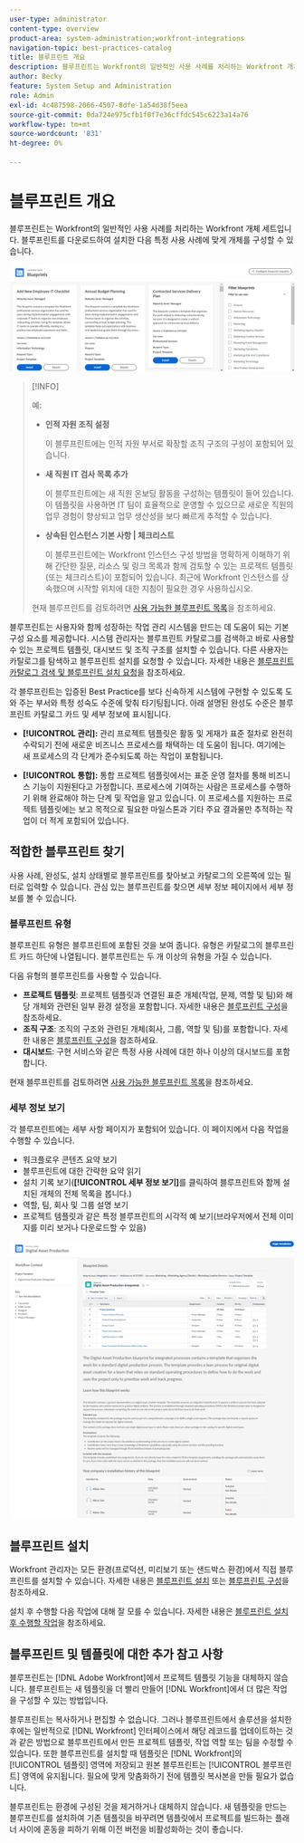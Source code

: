 ```yaml
---
user-type: administrator
content-type: overview
product-area: system-administration;workfront-integrations
navigation-topic: best-practices-catalog
title: 블루프린트 개요
description: 블루프린트는 Workfront의 일반적인 사용 사례를 처리하는 Workfront 개체 세트입니다. 블루프린트를 다운로드하여 설치한 다음 특정 사용 사례에 맞게 개체를 구성할 수 있습니다.
author: Becky
feature: System Setup and Administration
role: Admin
exl-id: 4c487598-2066-4507-8dfe-1a54d38f5eea
source-git-commit: 0da724e975cfb1f0f7e36cffdc545c6223a14a76
workflow-type: tm+mt
source-wordcount: '831'
ht-degree: 0%

---
```


# 블루프린트 개요

<!--Audited: 01/2024-->

블루프린트는 Workfront의 일반적인 사용 사례를 처리하는 Workfront 개체 세트입니다. 블루프린트를 다운로드하여 설치한 다음 특정 사용 사례에 맞게 개체를 구성할 수 있습니다.

![](assets/blueprints-main-page-catalog.png)

>[!INFO]
>
>예:
>
>* **인적 자원 조직 설정**
>
>   이 블루프린트에는 인적 자원 부서로 확장할 조직 구조의 구성이 포함되어 있습니다.
>
>* **새 직원 IT 검사 목록 추가**
>
>   이 블루프린트에는 새 직원 온보딩 활동을 구성하는 템플릿이 들어 있습니다. 이 템플릿을 사용하면 IT 팀이 효율적으로 운영할 수 있으므로 새로운 직원의 업무 경험이 향상되고 업무 생산성을 보다 빠르게 추적할 수 있습니다.
>
>* **상속된 인스턴스 기본 사항 | 체크리스트**
>
>    이 블루프린트에는 Workfront 인스턴스 구성 방법을 명확하게 이해하기 위해 간단한 질문, 리소스 및 링크 목록과 함께 검토할 수 있는 프로젝트 템플릿(또는 체크리스트)이 포함되어 있습니다. 최근에 Workfront 인스턴스를 상속했으며 시작할 위치에 대한 지침이 필요한 경우 사용하십시오.
>
>현재 블루프린트를 검토하려면 [사용 가능한 블루프린트 목록](/help/quicksilver/administration-and-setup/blueprints/list-of-available-blueprints.md)을 참조하세요.


블루프린트는 사용자와 함께 성장하는 작업 관리 시스템을 만드는 데 도움이 되는 기본 구성 요소를 제공합니다. 시스템 관리자는 블루프린트 카탈로그를 검색하고 바로 사용할 수 있는 프로젝트 템플릿, 대시보드 및 조직 구조를 설치할 수 있습니다. 다른 사용자는 카탈로그를 탐색하고 블루프린트 설치를 요청할 수 있습니다. 자세한 내용은 [블루프린트 카탈로그 검색 및 블루프린트 설치 요청](../../administration-and-setup/blueprints/browse-catalog.md)을 참조하세요.

각 블루프린트는 입증된 Best Practice를 보다 신속하게 시스템에 구현할 수 있도록 도와 주는 부서와 특정 성숙도 수준에 맞춰 타기팅됩니다. 아래 설명된 완성도 수준은 블루프린트 카탈로그 카드 및 세부 정보에 표시됩니다.

* **[!UICONTROL 관리]:** 관리 프로젝트 템플릿은 활동 및 게재가 표준 절차로 완전히 수락되기 전에 새로운 비즈니스 프로세스를 채택하는 데 도움이 됩니다. 여기에는 새 프로세스의 각 단계가 준수되도록 하는 작업이 포함됩니다.

* **[!UICONTROL 통합]:** 통합 프로젝트 템플릿에서는 표준 운영 절차를 통해 비즈니스 기능이 지원된다고 가정합니다. 프로세스에 기여하는 사람은 프로세스를 수행하기 위해 완료해야 하는 단계 및 작업을 알고 있습니다. 이 프로세스를 지원하는 프로젝트 템플릿에는 보고 목적으로 필요한 마일스톤과 기타 주요 결과물만 추적하는 작업이 더 적게 포함되어 있습니다.

## 적합한 블루프린트 찾기

사용 사례, 완성도, 설치 상태별로 블루프린트를 찾아보고 카탈로그의 오른쪽에 있는 필터로 입력할 수 있습니다. 관심 있는 블루프린트를 찾으면 세부 정보 페이지에서 세부 정보를 볼 수 있습니다.

### 블루프린트 유형

블루프린트 유형은 블루프린트에 포함된 것을 보여 줍니다. 유형은 카탈로그의 블루프린트 카드 하단에 나열됩니다. 블루프린트는 두 개 이상의 유형을 가질 수 있습니다.

다음 유형의 블루프린트를 사용할 수 있습니다.

* **프로젝트 템플릿**: 프로젝트 템플릿과 연결된 표준 개체(작업, 문제, 역할 및 팀)와 해당 개체와 관련된 일부 환경 설정을 포함합니다. 자세한 내용은 [블루프린트 구성](../../administration-and-setup/blueprints/configure-template-package.md)을 참조하세요.
* **조직 구조**: 조직의 구조와 관련된 개체(회사, 그룹, 역할 및 팀)를 포함합니다. 자세한 내용은 [블루프린트 구성](../../administration-and-setup/blueprints/configure-template-package.md)을 참조하세요.
* **대시보드**: 구현 서비스와 같은 특정 사용 사례에 대한 하나 이상의 대시보드를 포함합니다.
<!--
* Request queues: Includes one or more projects configured as request queues.
* Custom forms: Includes custom forms attached to another object type, such as a project or portfolio.
* Setup features: Includes one or more elements that are configured in the Setup area of Workfront, such as layout templates.
-->

현재 블루프린트를 검토하려면 [사용 가능한 블루프린트 목록](/help/quicksilver/administration-and-setup/blueprints/list-of-available-blueprints.md)을 참조하세요.

### 세부 정보 보기

각 블루프린트에는 세부 사항 페이지가 포함되어 있습니다. 이 페이지에서 다음 작업을 수행할 수 있습니다.

* 워크플로우 콘텐츠 요약 보기
* 블루프린트에 대한 간략한 요약 읽기
* 설치 기록 보기(**[!UICONTROL 세부 정보 보기]**&#x200B;를 클릭하여 블루프린트와 함께 설치된 개체의 전체 목록을 봅니다.)
* 역할, 팀, 회사 및 그룹 설명 보기
* 프로젝트 템플릿과 같은 특정 블루프린트의 시각적 예 보기(브라우저에서 전체 이미지를 미리 보거나 다운로드할 수 있음)

![[!UICONTROL 블루프린트 세부 정보] 페이지](assets/blueprint-details-page-2022.png)

## 블루프린트 설치

Workfront 관리자는 모든 환경(프로덕션, 미리보기 또는 샌드박스 환경)에서 직접 블루프린트를 설치할 수 있습니다. 자세한 내용은 [블루프린트 설치](../../administration-and-setup/blueprints/blueprints-install.md) 또는 [블루프린트 구성](../../administration-and-setup/blueprints/configure-template-package.md)을 참조하세요.

설치 후 수행할 다음 작업에 대해 잘 모를 수 있습니다. 자세한 내용은 [블루프린트 설치 후 수행할 작업](../../administration-and-setup/blueprints/best-next-actions-after-install.md)을 참조하세요.

## 블루프린트 및 템플릿에 대한 추가 참고 사항

블루프린트는 [!DNL Adobe Workfront]에서 프로젝트 템플릿 기능을 대체하지 않습니다. 블루프린트는 새 템플릿을 더 빨리 만들어 [!DNL Workfront]에서 더 많은 작업을 구성할 수 있는 방법입니다.

블루프린트는 복사하거나 편집할 수 없습니다. 그러나 블루프린트에서 솔루션을 설치한 후에는 일반적으로 [!DNL Workfront] 인터페이스에서 해당 레코드를 업데이트하는 것과 같은 방법으로 블루프린트에서 만든 프로젝트 템플릿, 작업 역할 또는 팀을 수정할 수 있습니다. 또한 블루프린트를 설치할 때 템플릿은 [!DNL Workfront]의 [!UICONTROL 템플릿] 영역에 저장되고 원본 블루프린트는 [!UICONTROL 블루프린트] 영역에 유지됩니다. 필요에 맞게 맞춤화하기 전에 템플릿 복사본을 만들 필요가 없습니다.

블루프린트는 환경에 구성된 것을 제거하거나 대체하지 않습니다. 새 템플릿을 만드는 블루프린트를 설치하여 기존 템플릿을 바꾸려면 템플릿에서 프로젝트를 빌드하는 플래너 사이에 혼동을 피하기 위해 이전 버전을 비활성화하는 것이 좋습니다.
